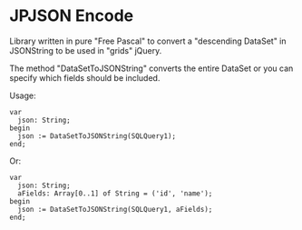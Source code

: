 JPJSON Encode
=============

Library written in pure "Free Pascal" to convert a "descending DataSet" in JSONString to be used in "grids" jQuery.

The method "DataSetToJSONString" converts the entire DataSet or you can specify which fields should be included.

Usage:

	var
	  json: String;
	begin
	  json := DataSetToJSONString(SQLQuery1);
	end;

Or:

	var
	  json: String;
	  aFields: Array[0..1] of String = ('id', 'name');
	begin
	  json := DataSetToJSONString(SQLQuery1, aFields);
	end;
